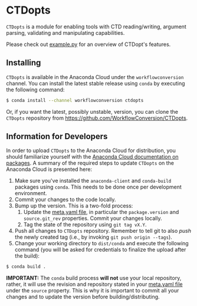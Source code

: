 # CTDopts
`CTDopts` is a module for enabling tools with CTD reading/writing, argument parsing, validating and manipulating capabilities.

Please check out [example.py](example.py) for an overview of CTDopt's features.

## Installing
`CTDopts` is available in the Anaconda Cloud under the `workflowconversion` channel. You can install the latest stable release using `conda` by executing the following command:

```sh
$ conda install --channel workflowconversion ctdopts
```
    
Or, if you want the latest, possibly unstable, version, you can clone the `CTDopts` repository from https://github.com/WorkflowConversion/CTDopts.

## Information for Developers
In order to upload `CTDopts` to the Anaconda Cloud for distribution, you should familiarize yourself with the [Anaconda Cloud documentation on packages](https://docs.continuum.io/anaconda-cloud/user-guide/tasks/work-with-packages). A summary of the required steps to update `CTDopts` on the Anaconda Cloud is presented here:

1. Make sure you've installed the `anaconda-client` and `conda-build` packages using `conda`. This needs to be done once per development environment.
1. Commit your changes to the code locally.
1. Bump up the version. This is a two-fold process:
    1. Update the [meta.yaml file](dist/conda/meta.yaml), in particular the `package.version` and `source.git_rev` properties. Commit your changes locally.
    1. Tag the state of the repository using `git tag vX.Y`.
1. Push all changes to `CTDopts` repository. Remember to tell git to also *push* the newly created tag (i.e., by invoking `git push origin --tags`).
1. Change your working directory to `dist/conda` and execute the following command (you will be asked for credentials to finalize the upload after the build):

```sh
$ conda build .
```

**IMPORTANT:** The `conda` build process **will not** use your local repository, rather, it will use the revision and repository stated in your [meta.yaml file](dist/conda/meta.yaml) under the `source` property. This is why it is important to commit all your changes and to update the version before building/distributing. 
    